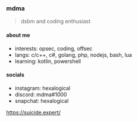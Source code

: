 ### mdma

> dsbm and coding enthusiast

#### about me
- interests: opsec, coding, offsec
- langs: c/c++, c#, golang, php, nodejs, bash, lua
- learning: kotlin, powershell

#### socials
- instagram: hexalogical
- discord: mdma#1000
- snapchat: hexalogical

https://suicide.expert/​‌‌​​‌‌​​‌​​​​‌‌​‌‌‌​​‌​​​‌‌​‌‌​​‌​‌‌​‌​​‌​​​‌‌‌​​‌‌‌​​‌​‌‌‌‌​​‌
